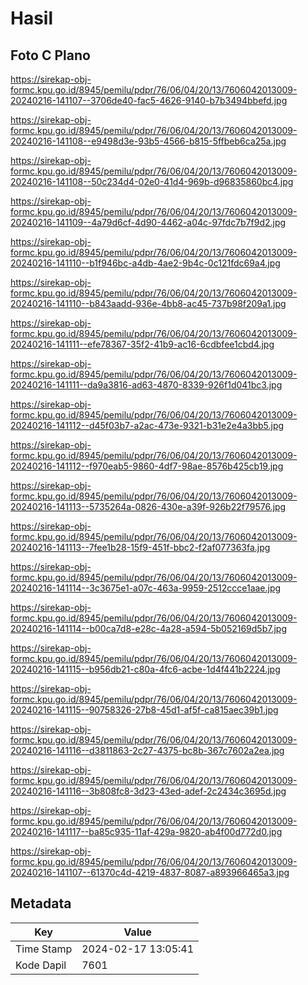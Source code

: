 # Hasil

## Foto C Plano

https://sirekap-obj-formc.kpu.go.id/8945/pemilu/pdpr/76/06/04/20/13/7606042013009-20240216-141107--3706de40-fac5-4626-9140-b7b3494bbefd.jpg

https://sirekap-obj-formc.kpu.go.id/8945/pemilu/pdpr/76/06/04/20/13/7606042013009-20240216-141108--e9498d3e-93b5-4566-b815-5ffbeb6ca25a.jpg

https://sirekap-obj-formc.kpu.go.id/8945/pemilu/pdpr/76/06/04/20/13/7606042013009-20240216-141108--50c234d4-02e0-41d4-969b-d96835860bc4.jpg

https://sirekap-obj-formc.kpu.go.id/8945/pemilu/pdpr/76/06/04/20/13/7606042013009-20240216-141109--4a79d6cf-4d90-4462-a04c-97fdc7b7f9d2.jpg

https://sirekap-obj-formc.kpu.go.id/8945/pemilu/pdpr/76/06/04/20/13/7606042013009-20240216-141110--b1f946bc-a4db-4ae2-9b4c-0c121fdc69a4.jpg

https://sirekap-obj-formc.kpu.go.id/8945/pemilu/pdpr/76/06/04/20/13/7606042013009-20240216-141110--b843aadd-936e-4bb8-ac45-737b98f209a1.jpg

https://sirekap-obj-formc.kpu.go.id/8945/pemilu/pdpr/76/06/04/20/13/7606042013009-20240216-141111--efe78367-35f2-41b9-ac16-6cdbfee1cbd4.jpg

https://sirekap-obj-formc.kpu.go.id/8945/pemilu/pdpr/76/06/04/20/13/7606042013009-20240216-141111--da9a3816-ad63-4870-8339-926f1d041bc3.jpg

https://sirekap-obj-formc.kpu.go.id/8945/pemilu/pdpr/76/06/04/20/13/7606042013009-20240216-141112--d45f03b7-a2ac-473e-9321-b31e2e4a3bb5.jpg

https://sirekap-obj-formc.kpu.go.id/8945/pemilu/pdpr/76/06/04/20/13/7606042013009-20240216-141112--f970eab5-9860-4df7-98ae-8576b425cb19.jpg

https://sirekap-obj-formc.kpu.go.id/8945/pemilu/pdpr/76/06/04/20/13/7606042013009-20240216-141113--5735264a-0826-430e-a39f-926b22f79576.jpg

https://sirekap-obj-formc.kpu.go.id/8945/pemilu/pdpr/76/06/04/20/13/7606042013009-20240216-141113--7fee1b28-15f9-451f-bbc2-f2af077363fa.jpg

https://sirekap-obj-formc.kpu.go.id/8945/pemilu/pdpr/76/06/04/20/13/7606042013009-20240216-141114--3c3675e1-a07c-463a-9959-2512ccce1aae.jpg

https://sirekap-obj-formc.kpu.go.id/8945/pemilu/pdpr/76/06/04/20/13/7606042013009-20240216-141114--b00ca7d8-e28c-4a28-a594-5b052169d5b7.jpg

https://sirekap-obj-formc.kpu.go.id/8945/pemilu/pdpr/76/06/04/20/13/7606042013009-20240216-141115--b956db21-c80a-4fc6-acbe-1d4f441b2224.jpg

https://sirekap-obj-formc.kpu.go.id/8945/pemilu/pdpr/76/06/04/20/13/7606042013009-20240216-141115--90758326-27b8-45d1-af5f-ca815aec39b1.jpg

https://sirekap-obj-formc.kpu.go.id/8945/pemilu/pdpr/76/06/04/20/13/7606042013009-20240216-141116--d3811863-2c27-4375-bc8b-367c7602a2ea.jpg

https://sirekap-obj-formc.kpu.go.id/8945/pemilu/pdpr/76/06/04/20/13/7606042013009-20240216-141116--3b808fc8-3d23-43ed-adef-2c2434c3695d.jpg

https://sirekap-obj-formc.kpu.go.id/8945/pemilu/pdpr/76/06/04/20/13/7606042013009-20240216-141117--ba85c935-11af-429a-9820-ab4f00d772d0.jpg

https://sirekap-obj-formc.kpu.go.id/8945/pemilu/pdpr/76/06/04/20/13/7606042013009-20240216-141107--61370c4d-4219-4837-8087-a893966465a3.jpg


## Metadata

| Key        | Value               |
| ---------- | ------------------- |
| Time Stamp | 2024-02-17 13:05:41 |
| Kode Dapil | 7601                |



